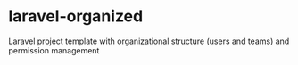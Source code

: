 # laravel-organized

Laravel project template with organizational structure (users and teams) and permission management
